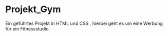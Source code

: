 # Projekt_Gym
Ein geführtes Projekt in HTML und CSS , hierbei geht es um eine Werbung für ein Fitnessstudio.
